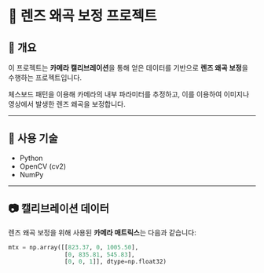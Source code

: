 # 🎯 렌즈 왜곡 보정 프로젝트

## 📌 개요
이 프로젝트는 **카메라 캘리브레이션**을 통해 얻은 데이터를 기반으로 **렌즈 왜곡 보정**을 수행하는 프로젝트입니다.

체스보드 패턴을 이용해 카메라의 내부 파라미터를 추정하고, 이를 이용하여 이미지나 영상에서 발생한 렌즈 왜곡을 보정합니다.

---

## 🔧 사용 기술
- Python
- OpenCV (cv2)
- NumPy

---

## 📷 캘리브레이션 데이터

렌즈 왜곡 보정을 위해 사용된 **카메라 매트릭스**는 다음과 같습니다:

```python
mtx = np.array([[823.37, 0, 1005.50],
                [0, 835.81, 545.83],
                [0, 0, 1]], dtype=np.float32)
